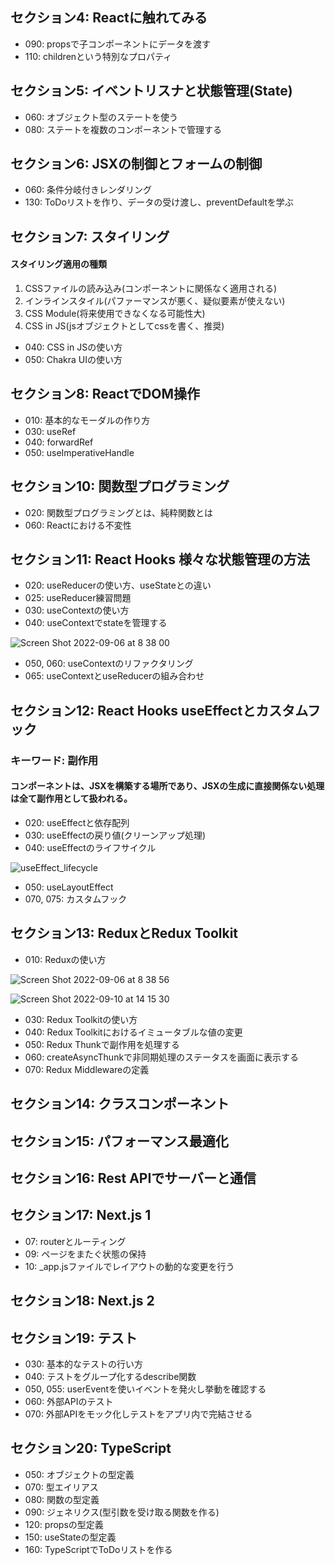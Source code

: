 ## セクション4: Reactに触れてみる
- 090: propsで子コンポーネントにデータを渡す
- 110: childrenという特別なプロパティ
## セクション5: イベントリスナと状態管理(State)
- 060: オブジェクト型のステートを使う
- 080: ステートを複数のコンポーネントで管理する
## セクション6: JSXの制御とフォームの制御
- 060: 条件分岐付きレンダリング
- 130: ToDoリストを作り、データの受け渡し、preventDefaultを学ぶ
## セクション7: スタイリング
#### スタイリング適用の種類
1. CSSファイルの読み込み(コンポーネントに関係なく適用される)
2. インラインスタイル(パファーマンスが悪く、疑似要素が使えない)
3. CSS Module(将来使用できなくなる可能性大)
4. CSS in JS(jsオブジェクトとしてcssを書く、推奨)

- 040: CSS in JSの使い方
- 050: Chakra UIの使い方

## セクション8: ReactでDOM操作
- 010: 基本的なモーダルの作り方
- 030: useRef
- 040: forwardRef
- 050: useImperativeHandle
## セクション10: 関数型プログラミング
- 020: 関数型プログラミングとは、純粋関数とは
- 060: Reactにおける不変性
## セクション11: React Hooks 様々な状態管理の方法
- 020: useReducerの使い方、useStateとの違い
- 025: useReducer練習問題
- 030: useContextの使い方
- 040: useContextでstateを管理する

![Screen Shot 2022-09-06 at 8 38 00](https://user-images.githubusercontent.com/70265286/189475315-42275163-e020-47c9-9bc8-a60df0c808b3.jpg)
- 050, 060: useContextのリファクタリング
- 065: useContextとuseReducerの組み合わせ
## セクション12: React Hooks useEffectとカスタムフック
### キーワード: 副作用
#### コンポーネントは、JSXを構築する場所であり、JSXの生成に直接関係ない処理は全て副作用として扱われる。
- 020: useEffectと依存配列
- 030: useEffectの戻り値(クリーンアップ処理)
- 040: useEffectのライフサイクル

![useEffect_lifecycle](https://user-images.githubusercontent.com/70265286/188259529-02376652-9d4a-4c06-883d-c705a0069b71.jpg)
- 050: useLayoutEffect
- 070, 075: カスタムフック
## セクション13: ReduxとRedux Toolkit
- 010: Reduxの使い方

![Screen Shot 2022-09-06 at 8 38 56](https://user-images.githubusercontent.com/70265286/189475382-6c567a73-e525-441f-ad46-0d6449ef6f09.jpg)

![Screen Shot 2022-09-10 at 14 15 30](https://user-images.githubusercontent.com/70265286/189475425-9fd664ca-9101-408b-bb93-02b37aa514d9.jpg)
- 030: Redux Toolkitの使い方
- 040: Redux Toolkitにおけるイミュータブルな値の変更
- 050: Redux Thunkで副作用を処理する
- 060: createAsyncThunkで非同期処理のステータスを画面に表示する
- 070: Redux Middlewareの定義
## セクション14: クラスコンポーネント
## セクション15: パフォーマンス最適化
## セクション16: Rest APIでサーバーと通信
## セクション17: Next.js 1
- 07: routerとルーティング
- 09: ページをまたぐ状態の保持
- 10: _app.jsファイルでレイアウトの動的な変更を行う
## セクション18: Next.js 2
## セクション19: テスト
- 030: 基本的なテストの行い方
- 040: テストをグループ化するdescribe関数
- 050, 055: userEventを使いイベントを発火し挙動を確認する
- 060: 外部APIのテスト
- 070: 外部APIをモック化しテストをアプリ内で完結させる
## セクション20: TypeScript
- 050: オブジェクトの型定義
- 070: 型エイリアス
- 080: 関数の型定義
- 090: ジェネリクス(型引数を受け取る関数を作る)
- 120: propsの型定義
- 150: useStateの型定義
- 160: TypeScriptでToDoリストを作る
